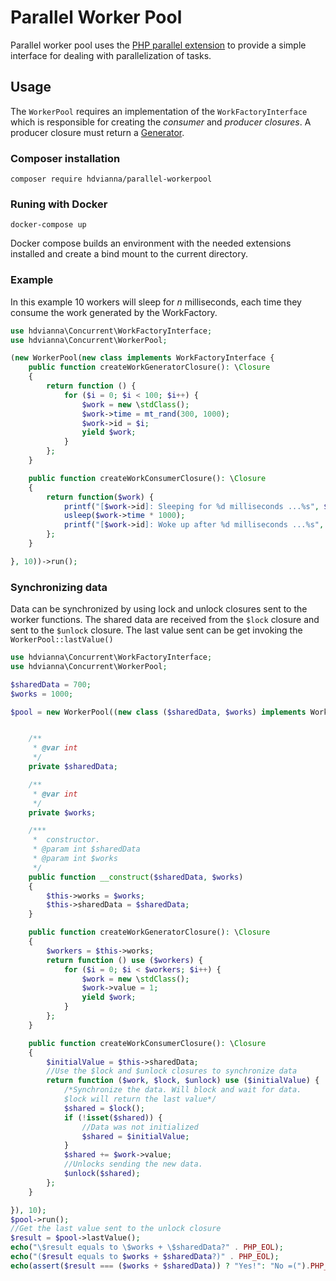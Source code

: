 # Parallel Worker Pool

Parallel worker pool uses the [PHP parallel extension](https://www.php.net/manual/en/book.parallel.php)
to provide a simple interface for dealing with parallelization 
of tasks.

## Usage

The `WorkerPool` requires an implementation of the `WorkFactoryInterface` 
which is responsible for creating the _consumer_ and _producer closures_. 
A producer closure must return a [Generator](https://www.php.net/manual/en/class.generator.php).

### Composer installation

`composer require hdvianna/parallel-workerpool`

### Runing with Docker

`docker-compose up`

Docker compose builds an environment with the needed extensions installed and create a bind mount to the current directory.

### Example

In this example 10 workers will sleep for _n_ milliseconds, each time they 
consume the work generated by the WorkFactory. 

```php
use hdvianna\Concurrent\WorkFactoryInterface;
use hdvianna\Concurrent\WorkerPool;

(new WorkerPool(new class implements WorkFactoryInterface {
    public function createWorkGeneratorClosure(): \Closure
    {
        return function () {
            for ($i = 0; $i < 100; $i++) {
                $work = new \stdClass();
                $work->time = mt_rand(300, 1000);
                $work->id = $i;
                yield $work;
            }
        };
    }

    public function createWorkConsumerClosure(): \Closure
    {
        return function($work) {
            printf("[$work->id]: Sleeping for %d milliseconds ...%s", $work->time, PHP_EOL);
            usleep($work->time * 1000);
            printf("[$work->id]: Woke up after %d milliseconds ...%s", $work->time, PHP_EOL);
        };
    }

}, 10))->run();
```  

### Synchronizing data

Data can be synchronized by using lock and unlock closures sent to the worker functions. 
The shared data are received from the `$lock` closure and sent to the `$unlock` closure.
The last value sent can be get invoking the  `WorkerPool::lastValue()`

```php
use hdvianna\Concurrent\WorkFactoryInterface;
use hdvianna\Concurrent\WorkerPool;

$sharedData = 700;
$works = 1000;

$pool = new WorkerPool((new class ($sharedData, $works) implements WorkFactoryInterface {


    /**
     * @var int
     */
    private $sharedData;

    /**
     * @var int
     */
    private $works;

    /***
     *  constructor.
     * @param int $sharedData
     * @param int $works
     */
    public function __construct($sharedData, $works)
    {
        $this->works = $works;
        $this->sharedData = $sharedData;
    }

    public function createWorkGeneratorClosure(): \Closure
    {
        $workers = $this->works;
        return function () use ($workers) {
            for ($i = 0; $i < $workers; $i++) {
                $work = new \stdClass();
                $work->value = 1;
                yield $work;
            }
        };
    }

    public function createWorkConsumerClosure(): \Closure
    {
        $initialValue = $this->sharedData;
        //Use the $lock and $unlock closures to synchronize data 
        return function ($work, $lock, $unlock) use ($initialValue) {
            /*Synchronize the data. Will block and wait for data. 
            $lock will return the last value*/
            $shared = $lock();            
            if (!isset($shared)) {
                //Data was not initialized 
                $shared = $initialValue;
            }
            $shared += $work->value;
            //Unlocks sending the new data.
            $unlock($shared);
        };
    }

}), 10);
$pool->run();
//Get the last value sent to the unlock closure
$result = $pool->lastValue();
echo("\$result equals to \$works + \$sharedData?" . PHP_EOL);
echo("($result equals to $works + $sharedData?)" . PHP_EOL);
echo(assert($result === ($works + $sharedData)) ? "Yes!": "No =(").PHP_EOL;
```
